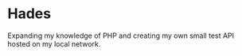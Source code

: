# Hades
Expanding my knowledge of PHP and creating my own small test API hosted on my local network.
